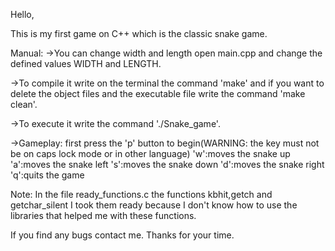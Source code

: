 Hello,

This is my first game on C++ which is the classic snake game.

Manual:
  ->You can change width and length open main.cpp and change
  the defined values WIDTH and LENGTH.
  
  ->To compile it write on the terminal the command 'make' 
  and if you want to delete the object files and the 
  executable file write the command 'make clean'.
  
  ->To execute it write the command './Snake_game'.
  
  ->Gameplay: first press the 'p' button to begin(WARNING:
  the key must not be on caps lock mode or in other language)
  'w':moves the snake up
  'a':moves the snake left
  's':moves the snake down
  'd':moves the snake right
  'q':quits the game
  
Note: In the file ready_functions.c the functions kbhit,getch and
  getchar_silent I took them ready because I don't know how to use
  the libraries that helped me with these functions.
  
  If you find any bugs contact me. Thanks for your time.
  
